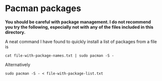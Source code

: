# Pacman packages

**You should be careful with package management. I do not recommend you try the following, especially not with any of the files included in this directory.**

A neat command I have found to quickly install a list of packages from a file is

```shell
cat file-with-package-names.txt | sudo pacman -S -
```

Alternatively

```shell
sudo pacman -S - < file-with-package-list.txt
```
